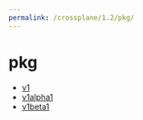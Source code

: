 ```yaml
---
permalink: /crossplane/1.2/pkg/
---
```


# pkg



* [v1](v1/index.md)
* [v1alpha1](v1alpha1/index.md)
* [v1beta1](v1beta1/index.md)